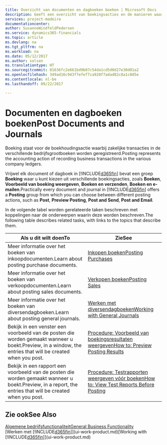 ```yaml
---
title: Overzicht van documenten en dagboeken boeken | Microsoft Docs
description: Geeft een overzicht van boekingsacties en de manieren waarop u documenten en dagboeken kunt boeken.
services: project-madeira
documentationcenter: 
author: SusanneWindfeldPedersen
ms.service: dynamics365-financials
ms.topic: article
ms.devlang: na
ms.tgt_pltfrm: na
ms.workload: na
ms.date: 05/12/2017
ms.author: solsen
ms.translationtype: HT
ms.sourcegitcommit: 81636fc2e661bd9b07c54da1cd5d0d27e30d01a2
ms.openlocfilehash: 349ad16c943f7efef7ca920f7adad82c8a1c0d5e
ms.contentlocale: nl-be
ms.lasthandoff: 09/22/2017

---
```

# <a name="post-documents-and-journals"></a><span data-ttu-id="5d5e1-103">Documenten en dagboeken boeken</span><span class="sxs-lookup"><span data-stu-id="5d5e1-103">Post Documents and Journals</span></span>
<span data-ttu-id="5d5e1-104">Boeking staat voor de boekhoudingsactie waarbij zakelijke transacties in de verschillende bedrijfsgrootboeken worden geregistreerd.</span><span class="sxs-lookup"><span data-stu-id="5d5e1-104">Posting represents the accounting action of recording business transactions in the various company ledgers.</span></span>

<span data-ttu-id="5d5e1-105">Vrijwel elk document of dagboek in [!INCLUDE[d365fin](includes/d365fin_md.md)] bevat een groep **Boeking** waar u kunt kiezen uit verschillende boekingsacties, zoals **Boeken**, **Voorbeeld van boeking weergeven**, **Boeken en verzenden**, **Boeken en e-mailen**.</span><span class="sxs-lookup"><span data-stu-id="5d5e1-105">Practically every document and journal in [!INCLUDE[d365fin](includes/d365fin_md.md)] offers a **Posting** group from which you can choose between different posting actions, such as **Post**, **Preview Posting**, **Post and Send**, **Post and Email**.</span></span>

<span data-ttu-id="5d5e1-106">In de volgende tabel worden gerelateerde taken beschreven met koppelingen naar de onderwerpen waarin deze worden beschreven.</span><span class="sxs-lookup"><span data-stu-id="5d5e1-106">The following table describes related tasks, with links to the topics that describe them.</span></span>

| <span data-ttu-id="5d5e1-107">Als u dit wilt doen</span><span class="sxs-lookup"><span data-stu-id="5d5e1-107">To</span></span> | <span data-ttu-id="5d5e1-108">Zie</span><span class="sxs-lookup"><span data-stu-id="5d5e1-108">See</span></span> |
| --- | --- |
| <span data-ttu-id="5d5e1-109">Meer informatie over het boeken van inkoopdocumenten.</span><span class="sxs-lookup"><span data-stu-id="5d5e1-109">Learn about posting purchase documents.</span></span> |[<span data-ttu-id="5d5e1-110">Inkopen boeken</span><span class="sxs-lookup"><span data-stu-id="5d5e1-110">Posting Purchases</span></span>](ui-post-purchases.md) |
| <span data-ttu-id="5d5e1-111">Meer informatie over het boeken van verkoopdocumenten.</span><span class="sxs-lookup"><span data-stu-id="5d5e1-111">Learn about posting sales documents.</span></span> |[<span data-ttu-id="5d5e1-112">Verkopen boeken</span><span class="sxs-lookup"><span data-stu-id="5d5e1-112">Posting Sales</span></span>](ui-post-sales.md) |
| <span data-ttu-id="5d5e1-113">Meer informatie over het boeken van diversendagboeken.</span><span class="sxs-lookup"><span data-stu-id="5d5e1-113">Learn about posting general journals.</span></span> |[<span data-ttu-id="5d5e1-114">Werken met diversendagboeken</span><span class="sxs-lookup"><span data-stu-id="5d5e1-114">Working with General Journals</span></span>](ui-work-general-journals.md) |
| <span data-ttu-id="5d5e1-115">Bekijk in een venster een voorbeeld van de posten die worden gemaakt wanneer u boekt.</span><span class="sxs-lookup"><span data-stu-id="5d5e1-115">Preview, in a window, the entries that will be created when you post.</span></span> |[<span data-ttu-id="5d5e1-116">Procedure: Voorbeeld van boekingsresultaten weergeven</span><span class="sxs-lookup"><span data-stu-id="5d5e1-116">How to: Preview Posting Results</span></span>](ui-how-preview-post-results.md) |
| <span data-ttu-id="5d5e1-117">Bekijk in een rapport een voorbeeld van de posten die worden gemaakt wanneer u boekt.</span><span class="sxs-lookup"><span data-stu-id="5d5e1-117">Preview, in a report, the entries that will be created when you post.</span></span> |[<span data-ttu-id="5d5e1-118">Procedure: Testrapporten weergeven vóór boeken</span><span class="sxs-lookup"><span data-stu-id="5d5e1-118">How to: View Test Reports Before Posting</span></span>](ui-how-view-test-reports-posting.md) |

## <a name="see-also"></a><span data-ttu-id="5d5e1-119">Zie ook</span><span class="sxs-lookup"><span data-stu-id="5d5e1-119">See Also</span></span>
[<span data-ttu-id="5d5e1-120">Algemene bedrijfsfunctionaliteit</span><span class="sxs-lookup"><span data-stu-id="5d5e1-120">General Business Functionality</span></span>](ui-across-business-areas.md)  
<span data-ttu-id="5d5e1-121">[Werken met [!INCLUDE[d365fin](includes/d365fin_md.md)]](ui-work-product.md)</span><span class="sxs-lookup"><span data-stu-id="5d5e1-121">[Working with [!INCLUDE[d365fin](includes/d365fin_md.md)]](ui-work-product.md)</span></span>


